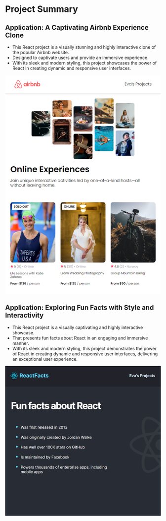 # Project Summary

## Application: A Captivating Airbnb Experience Clone ##

* This React project is a visually stunning and highly interactive clone of the popular Airbnb website.
* Designed to captivate users and provide an immersive experience. 
* With its sleek and modern styling, this project showcases the power of React in creating dynamic and responsive user interfaces.

<img src="screenshots/airbnb-clone.png" alt="react-info-page" style="width: 700px;">

## Application: Exploring Fun Facts with Style and Interactivity ##

* This React project is a visually captivating and highly interactive showcase.
* That presents fun facts about React in an engaging and immersive manner. 
* With its sleek and modern styling, this project demonstrates the power of React in creating dynamic and responsive user interfaces, delivering an exceptional user experience.

<img src="screenshots/react-info-page.jpg" alt="react-info-page" style="width: 700px;">
